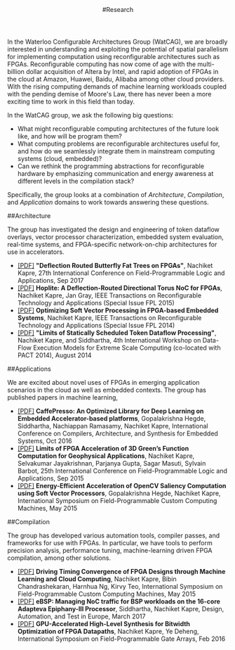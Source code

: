 <div class="wrapper">

<!-- Compilation Instructions
pandoc research.md -s -c stylesheets/styles.css -o research.html
-->

<header>
#Research
</header>

<section>
In the Waterloo Configurable Architectures Group (WatCAG), we are broadly
interested in understanding and exploiting the potential of spatial
parallelism for implementing computation using reconfigurable architectures
such as FPGAs.  Reconfigurable computing has now come of age with the
multi-billion dollar acquisition of Altera by Intel, and rapid adoption of
FPGAs in the cloud at Amazon, Huawei, Baidu, Alibaba among other cloud
providers. With the rising computing demands of machine learning workloads
coupled with the pending demise of Moore's Law, there has never been a more
exciting time to work in this field than today.

In the WatCAG group, we ask the following big questions:
- What might reconfigurable computing architectures of the future look like, and how will be program them?
- What computing problems are reconfigurable architectures useful for, and how do we seamlessly integrate them in mainstream computing systems (cloud, embedded)?
- Can we rethink the programming abstractions for reconfigurable hardware by emphasizing communication and energy awareness at different levels in the compilation stack?

Specifically, the group looks at a combination of *Architecture*, *Compilation*, and *Application* domains to work towards answering these questions.
</section>

<section>
##Architecture

The group has investigated the design and engineering of token dataflow
overlays, vector processor characterization, embedded system evaluation,
real-time systems, and FPGA-specific network-on-chip architectures for
use in accelerators.


- [[PDF]](./publications/deflection-bft_fpl-2017.pdf) **"Deflection Routed Butterfly Fat Trees on FPGAs"**, Nachiket Kapre, 27th International Conference on Field-Programmable Logic and Applications, Sep 2017
- [[PDF]](./publications/hoplite_trets2017.pdf) **Hoplite: A Deflection-Routed Directional Torus NoC for FPGAs**, Nachiket Kapre, Jan Gray, IEEE Transactions on Reconfigurable Technology and Applications (Special Issue FPL 2015)
- [[PDF]](./publications/soft-vector_trets2016.pdf) **Optimizing Soft Vector Processing in FPGA-based Embedded Systems**, Nachiket Kapre, IEEE Transactions on Reconfigurable Technology and Applications (Special Issue FPL 2014)
- [[PDF]](./publications/dataflow-limits_dfm2014.pdf) **"Limits of Statically Scheduled Token Dataflow Processing"**, Nachiket Kapre, and Siddhartha, 4th International Workshop on Data-Flow Execution Models for Extreme Scale Computing (co-located with PACT 2014), August 2014

##Applications

We are excited about novel uses of FPGAs in emerging application scenarios in the cloud as well as embedded contexts. The group has published papers in machine learning, 

- [[PDF]](./publications/caffepresso_cases2016.pdf) **CaffePresso: An Optimized Library for Deep Learning on Embedded Accelerator-based platforms**, Gopalakrishna Hegde, Siddhartha, Nachiappan Ramasamy, Nachiket Kapre, International Conference on Compilers, Architecture, and Synthesis for Embedded Systems, Oct 2016
- [[PDF]](./publications/green_fpl2015.pdf) **Limits of FPGA Acceleration of 3D Green’s Function Computation for Geophysical Applications**, Nachiket Kapre, Selvakumar Jayakrishnan, Parjanya Gupta, Sagar Masuti, Sylvain Barbot, 25th International Conference on Field-Programmable Logic and Applications, Sep 2015 
- [[PDF]](./publications/opencv-saliency_fccm2015.pdf) **Energy-Efficient Acceleration of OpenCV Saliency Computation using Soft Vector Processors**, Gopalakrishna Hegde, Nachiket Kapre, International Symposium on Field-Programmable Custom Computing Machines, May 2015 

##Compilation

The group has developed various automation tools, compiler passes, and
frameworks for use with FPGAs. In particular, we have tools to perform
precision analysis, performance tuning, machine-learning driven FPGA
compilation, among other solutions.

- [[PDF]](./publications/intime_fccm2015.pdf) **Driving Timing Convergence of FPGA Designs through Machine Learning and Cloud Computing**, Nachiket Kapre, Bibin Chandrashekaran, Harnhua Ng, Kirvy Teo, International Symposium on Field-Programmable Custom Computing Machines, May 2015
- [[PDF]](./publications/ebsp_date2017.pdf) **eBSP: Managing NoC traffic for BSP workloads on the 16-core Adapteva Epiphany-III Processor**, Siddhartha, Nachiket Kapre, Design, Automation, and Test in Europe, March 2017
- [[PDF]](./publications/gpu-bitwidth_fpga2016.pdf) **GPU-Accelerated High-Level Synthesis for Bitwidth Optimization of FPGA Datapaths**, Nachiket Kapre, Ye Deheng, International Symposium on Field-Programmable Gate Arrays, Feb 2016

</section>
</div>
